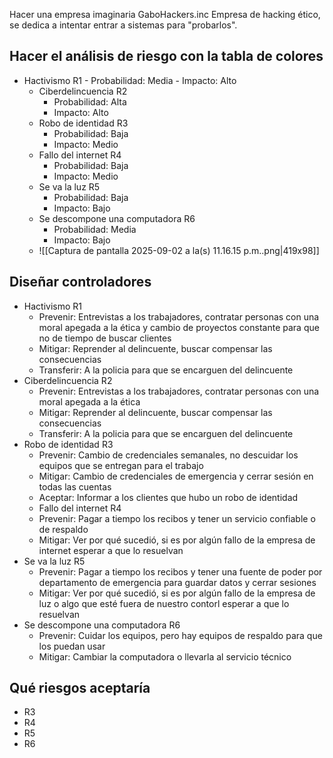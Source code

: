 Hacer una empresa imaginaria
GaboHackers.inc
Empresa de hacking ético, se dedica a intentar entrar a sistemas para "probarlos".
## Hacer el análisis de riesgo con la tabla de colores
-  Hactivismo R1
		- Probabilidad: Media
		- Impacto: Alto
	- Ciberdelincuencia R2
		- Probabilidad: Alta
		- Impacto: Alto
	- Robo de identidad R3
		- Probabilidad: Baja
		- Impacto: Medio
	- Fallo del internet R4
		- Probabilidad: Baja
		- Impacto: Medio
	- Se va la luz R5
		- Probabilidad: Baja
		- Impacto: Bajo
	- Se descompone una computadora R6
		- Probabilidad: Media
		- Impacto: Bajo
	- ![[Captura de pantalla 2025-09-02 a la(s) 11.16.15 p.m..png|419x98]]
## Diseñar controladores
- Hactivismo R1
	- Prevenir: Entrevistas a los trabajadores, contratar personas con una moral apegada a la ética y cambio de proyectos constante para que no de tiempo de buscar clientes
	- Mitigar: Reprender al delincuente, buscar compensar las consecuencias
	- Transferir: A la policia para que se encarguen del delincuente
- Ciberdelincuencia R2
	- Prevenir: Entrevistas a los trabajadores, contratar personas con una moral apegada a la ética
	- Mitigar: Reprender al delincuente, buscar compensar las consecuencias
	- Transferir: A la policia para que se encarguen del delincuente
- Robo de identidad R3
	- Prevenir: Cambio de credenciales semanales, no descuidar los equipos que se entregan para el trabajo
	- Mitigar: Cambio de credenciales de emergencia y cerrar sesión en todas las cuentas
	- Aceptar: Informar a los clientes que hubo un robo de identidad
	- Fallo del internet R4
	- Prevenir: Pagar a tiempo los recibos y tener un servicio confiable o de respaldo
	- Mitigar: Ver por qué sucedió, si es por algún fallo de la empresa de internet esperar a que lo resuelvan
- Se va la luz R5
	- Prevenir: Pagar a tiempo los recibos y tener una fuente de poder por departamento de emergencia para guardar datos y cerrar sesiones
	- Mitigar: Ver por qué sucedió, si es por algún fallo de la empresa de luz o algo que esté fuera de nuestro contorl esperar a que lo resuelvan
- Se descompone una computadora R6
	- Prevenir: Cuidar los equipos, pero hay equipos de respaldo para que los puedan usar
	- Mitigar: Cambiar la computadora o llevarla al servicio técnico
## Qué riesgos aceptaría
- R3
- R4
- R5
- R6